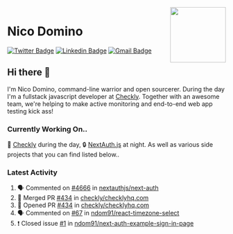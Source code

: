 <img align="right" src="https://imgur.com/46Xmagk.png" width="128" />

# Nico Domino

[![Twitter Badge](https://img.shields.io/badge/-@ndom91-1ca0f1?style=flat-square&labelColor=1ca0f1&logo=twitter&logoColor=white&link=https://twitter.com/ndom91)](https://twitter.com/ndom91) [![Linkedin Badge](https://img.shields.io/badge/-ndom91-blue?style=flat-square&logo=Linkedin&logoColor=white&link=https://www.linkedin.com/in/ndom91/)](https://www.linkedin.com/in/ndom91/) [![Gmail Badge](https://img.shields.io/badge/-yo@ndo.dev-c14438?style=flat-square&logo=mail.ru&logoColor=white&link=mailto:yo@ndo.dev)](mailto:yo@ndo.dev)

## Hi there 👋

I'm Nico Domino, command-line warrior and open sourcerer. During the day I'm a fullstack javascript developer at [Checkly](https://checklyhq.com). Together with an awesome team, we're helping to make active monitoring and end-to-end web app testing kick ass!

### Currently Working On..

🦝 [Checkly](https://checklyhq.com) during the day, 🔒 [NextAuth.js](https://github.com/nextauthjs/next-auth) at night. As well as various side projects that you can find listed below..

<!--START_SECTION_PROFILE_VIEWS:readme-info-->
<!--END_SECTION_PROFILE_VIEWS:readme-info-->

<!--START_SECTION_DAILY_COMMIT:readme-info-->
<!--END_SECTION_DAILY_COMMIT:readme-info-->

<!--START_SECTION_WEEKLY_COMMIT:readme-info-->
<!--END_SECTION_WEEKLY_COMMIT:readme-info-->

### Latest Activity

<!--START_SECTION:activity-->
1. 🗣 Commented on [#4666](https://github.com/nextauthjs/next-auth/issues/4666) in [nextauthjs/next-auth](https://github.com/nextauthjs/next-auth)
2. 🎉 Merged PR [#434](https://github.com/checkly/checklyhq.com/pull/434) in [checkly/checklyhq.com](https://github.com/checkly/checklyhq.com)
3. 💪 Opened PR [#434](https://github.com/checkly/checklyhq.com/pull/434) in [checkly/checklyhq.com](https://github.com/checkly/checklyhq.com)
4. 🗣 Commented on [#67](https://github.com/ndom91/react-timezone-select/issues/67) in [ndom91/react-timezone-select](https://github.com/ndom91/react-timezone-select)
5. ❗️ Closed issue [#1](https://github.com/ndom91/next-auth-example-sign-in-page/issues/1) in [ndom91/next-auth-example-sign-in-page](https://github.com/ndom91/next-auth-example-sign-in-page)
<!--END_SECTION:activity-->
